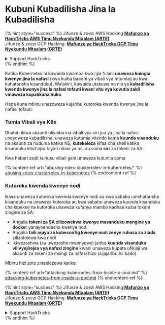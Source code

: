 # Kubuni Kubadilisha Jina la Kubadilisha

{% hint style="success" %}
Jifunze & zoezi AWS Hacking:<img src="/.gitbook/assets/image.png" alt="" data-size="line">[**Mafunzo ya HackTricks AWS Timu Nyekundu Mtaalam (ARTE)**](https://training.hacktricks.xyz/courses/arte)<img src="/.gitbook/assets/image.png" alt="" data-size="line">\
Jifunze & zoezi GCP Hacking: <img src="/.gitbook/assets/image (2).png" alt="" data-size="line">[**Mafunzo ya HackTricks GCP Timu Nyekundu Mtaalam (GRTE)**<img src="/.gitbook/assets/image (2).png" alt="" data-size="line">](https://training.hacktricks.xyz/courses/grte)

<details>

<summary>Support HackTricks</summary>

* Angalia [**mpango wa michango**](https://github.com/sponsors/carlospolop)!
* **Jiunge na** 💬 [**Kikundi cha Discord**](https://discord.gg/hRep4RUj7f) au kikundi cha [**telegram**](https://t.me/peass) au **tufuate** kwenye **Twitter** 🐦 [**@hacktricks\_live**](https://twitter.com/hacktricks\_live)**.**
* **Shiriki mbinu za kuhack kwa kuwasilisha PRs kwa** [**HackTricks**](https://github.com/carlospolop/hacktricks) na [**HackTricks Cloud**](https://github.com/carlospolop/hacktricks-cloud) github repos.

</details>
{% endhint %}

Katika Kubernetes ni kawaida kwamba kwa njia fulani **unaweza kuingia kwenye jina la nafasi** (kwa kuiba baadhi ya vibali vya mtumiaji au kwa kuhatarisha kisanduku). Walakini, kawaida utakuwa na nia ya **kubadilisha kwenda kwenye jina la nafasi tofauti kwani vitu vya kuvutia zaidi vinaweza kupatikana huko**.

Hapa kuna mbinu unazoweza kujaribu kutoroka kwenda kwenye jina la nafasi tofauti:

### Tumia Vibali vya K8s

Dhahiri ikiwa akaunti uliyoiba ina vibali vya siri juu ya jina la nafasi unayoweza kubadilisha, unaweza kutumia vitendo kama **kuunda visanduku** na akaunti za huduma katika NS, **kutekeleza** kifaa cha shell katika kisanduku kilichopo tayari ndani ya ns, au soma **siri** za tokeni za SA.

Kwa habari zaidi kuhusu vibali gani unaweza kutumia soma:

{% content-ref url="abusing-roles-clusterroles-in-kubernetes/" %}
[abusing-roles-clusterroles-in-kubernetes](abusing-roles-clusterroles-in-kubernetes/)
{% endcontent-ref %}

### Kutoroka kwenda kwenye nodi

Ikiwa unaweza kutoroka kwenda kwenye nodi au kwa sababu umehatarisha kisanduku na unaweza kutoroka au kwa sababu unaweza kuunda kisanduku cha kipekee na kutoroka unaweza kufanya mambo kadhaa kuiba tokeni zingine za SA:

* Angalia **tokeni za SA zilizowekwa kwenye masanduku mengine ya docker** yanayoendesha kwenye nodi
* Angalia **faili mpya za kubeconfig kwenye nodi zenye ruhusa za ziada** zilizotolewa kwa nodi
* Ikiwezeshwa (au uwezeshe mwenyewe) jaribu **kuunda visanduku vilivyojirejea vya nafasi zingine** kwani unaweza kupata ufikiaji wa akaunti za tokeni za msingi za nafasi hizo (sijajaribu hii bado)

Mbinu hizi zote zinaelezewa katika:

{% content-ref url="attacking-kubernetes-from-inside-a-pod.md" %}
[attacking-kubernetes-from-inside-a-pod.md](attacking-kubernetes-from-inside-a-pod.md)
{% endcontent-ref %}

{% hint style="success" %}
Jifunze & zoezi AWS Hacking:<img src="/.gitbook/assets/image.png" alt="" data-size="line">[**Mafunzo ya HackTricks AWS Timu Nyekundu Mtaalam (ARTE)**](https://training.hacktricks.xyz/courses/arte)<img src="/.gitbook/assets/image.png" alt="" data-size="line">\
Jifunze & zoezi GCP Hacking: <img src="/.gitbook/assets/image (2).png" alt="" data-size="line">[**Mafunzo ya HackTricks GCP Timu Nyekundu Mtaalam (GRTE)**<img src="/.gitbook/assets/image (2).png" alt="" data-size="line">](https://training.hacktricks.xyz/courses/grte)

<details>

<summary>Support HackTricks</summary>

* Angalia [**mpango wa michango**](https://github.com/sponsors/carlospolop)!
* **Jiunge na** 💬 [**Kikundi cha Discord**](https://discord.gg/hRep4RUj7f) au kikundi cha [**telegram**](https://t.me/peass) au **tufuate** kwenye **Twitter** 🐦 [**@hacktricks\_live**](https://twitter.com/hacktricks\_live)**.**
* **Shiriki mbinu za kuhack kwa kuwasilisha PRs kwa** [**HackTricks**](https://github.com/carlospolop/hacktricks) na [**HackTricks Cloud**](https://github.com/carlospolop/hacktricks-cloud) github repos.

</details>
{% endhint %}
